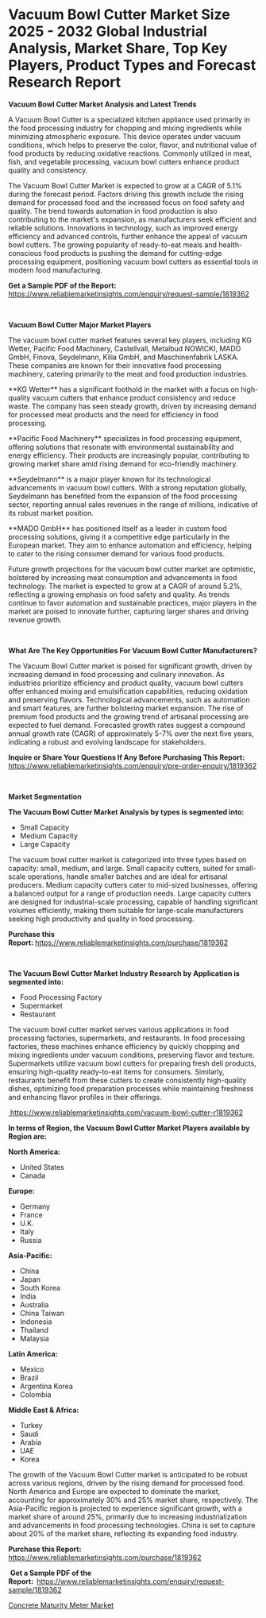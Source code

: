 <p><h1>Vacuum Bowl Cutter Market Size 2025 - 2032 Global Industrial Analysis, Market Share, Top Key Players, Product Types and Forecast Research Report</h1></p><p><strong>Vacuum Bowl Cutter Market Analysis and Latest Trends</strong></p>
<p><p>A Vacuum Bowl Cutter is a specialized kitchen appliance used primarily in the food processing industry for chopping and mixing ingredients while minimizing atmospheric exposure. This device operates under vacuum conditions, which helps to preserve the color, flavor, and nutritional value of food products by reducing oxidative reactions. Commonly utilized in meat, fish, and vegetable processing, vacuum bowl cutters enhance product quality and consistency.</p><p>The Vacuum Bowl Cutter Market is expected to grow at a CAGR of 5.1% during the forecast period. Factors driving this growth include the rising demand for processed food and the increased focus on food safety and quality. The trend towards automation in food production is also contributing to the market's expansion, as manufacturers seek efficient and reliable solutions. Innovations in technology, such as improved energy efficiency and advanced controls, further enhance the appeal of vacuum bowl cutters. The growing popularity of ready-to-eat meals and health-conscious food products is pushing the demand for cutting-edge processing equipment, positioning vacuum bowl cutters as essential tools in modern food manufacturing.</p></p>
<p><strong>Get a Sample PDF of the Report:&nbsp;</strong> <a href="https://www.reliablemarketinsights.com/enquiry/request-sample/1819362?utm_campaign=2453&utm_medium=2&utm_source=Github&utm_content=ia&utm_term=18022025&utm_id=vacuum-bowl-cutter">https://www.reliablemarketinsights.com/enquiry/request-sample/1819362</a></p>
<p>&nbsp;</p>
<p><strong>Vacuum Bowl Cutter Major Market Players</strong></p>
<p><p>The vacuum bowl cutter market features several key players, including KG Wetter, Pacific Food Machinery, Castellvall, Metalbud NOWICKI, MADO GmbH, Finova, Seydelmann, Kilia GmbH, and Maschinenfabrik LASKA. These companies are known for their innovative food processing machinery, catering primarily to the meat and food production industries.</p><p>**KG Wetter** has a significant foothold in the market with a focus on high-quality vacuum cutters that enhance product consistency and reduce waste. The company has seen steady growth, driven by increasing demand for processed meat products and the need for efficiency in food processing.</p><p>**Pacific Food Machinery** specializes in food processing equipment, offering solutions that resonate with environmental sustainability and energy efficiency. Their products are increasingly popular, contributing to growing market share amid rising demand for eco-friendly machinery.</p><p>**Seydelmann** is a major player known for its technological advancements in vacuum bowl cutters. With a strong reputation globally, Seydelmann has benefited from the expansion of the food processing sector, reporting annual sales revenues in the range of millions, indicative of its robust market position.</p><p>**MADO GmbH** has positioned itself as a leader in custom food processing solutions, giving it a competitive edge particularly in the European market. They aim to enhance automation and efficiency, helping to cater to the rising consumer demand for various food products.</p><p>Future growth projections for the vacuum bowl cutter market are optimistic, bolstered by increasing meat consumption and advancements in food technology. The market is expected to grow at a CAGR of around 5.2%, reflecting a growing emphasis on food safety and quality. As trends continue to favor automation and sustainable practices, major players in the market are poised to innovate further, capturing larger shares and driving revenue growth.</p></p>
<p>&nbsp;</p>
<p><strong>What Are The Key Opportunities For Vacuum Bowl Cutter Manufacturers?</strong></p>
<p><p>The Vacuum Bowl Cutter market is poised for significant growth, driven by increasing demand in food processing and culinary innovation. As industries prioritize efficiency and product quality, vacuum bowl cutters offer enhanced mixing and emulsification capabilities, reducing oxidation and preserving flavors. Technological advancements, such as automation and smart features, are further bolstering market expansion. The rise of premium food products and the growing trend of artisanal processing are expected to fuel demand. Forecasted growth rates suggest a compound annual growth rate (CAGR) of approximately 5-7% over the next five years, indicating a robust and evolving landscape for stakeholders.</p></p>
<p><strong>Inquire or Share Your Questions If Any Before Purchasing This Report:</strong> <a href="https://www.reliablemarketinsights.com/enquiry/pre-order-enquiry/1819362?utm_campaign=2453&utm_medium=2&utm_source=Github&utm_content=ia&utm_term=18022025&utm_id=vacuum-bowl-cutter">https://www.reliablemarketinsights.com/enquiry/pre-order-enquiry/1819362</a></p>
<p>&nbsp;</p>
<p><strong>Market Segmentation</strong></p>
<p><strong>The Vacuum Bowl Cutter Market Analysis by types is segmented into:</strong></p>
<p><ul><li>Small Capacity</li><li>Medium Capacity</li><li>Large Capacity</li></ul></p>
<p><p>The vacuum bowl cutter market is categorized into three types based on capacity: small, medium, and large. Small capacity cutters, suited for small-scale operations, handle smaller batches and are ideal for artisanal producers. Medium capacity cutters cater to mid-sized businesses, offering a balanced output for a range of production needs. Large capacity cutters are designed for industrial-scale processing, capable of handling significant volumes efficiently, making them suitable for large-scale manufacturers seeking high productivity and quality in food processing.</p></p>
<p><strong>Purchase this Report:&nbsp;</strong><a href="https://www.reliablemarketinsights.com/purchase/1819362?utm_campaign=2453&utm_medium=2&utm_source=Github&utm_content=ia&utm_term=18022025&utm_id=vacuum-bowl-cutter">https://www.reliablemarketinsights.com/purchase/1819362</a></p>
<p>&nbsp;</p>
<p><strong>The Vacuum Bowl Cutter Market Industry Research by Application is segmented into:</strong></p>
<p><ul><li>Food Processing Factory</li><li>Supermarket</li><li>Restaurant</li></ul></p>
<p><p>The vacuum bowl cutter market serves various applications in food processing factories, supermarkets, and restaurants. In food processing factories, these machines enhance efficiency by quickly chopping and mixing ingredients under vacuum conditions, preserving flavor and texture. Supermarkets utilize vacuum bowl cutters for preparing fresh deli products, ensuring high-quality ready-to-eat items for consumers. Similarly, restaurants benefit from these cutters to create consistently high-quality dishes, optimizing food preparation processes while maintaining freshness and enhancing flavor profiles in their offerings.</p></p>
<p><a href="https://www.reliablemarketinsights.com/vacuum-bowl-cutter-r1819362?utm_campaign=2453&utm_medium=2&utm_source=Github&utm_content=ia&utm_term=18022025&utm_id=vacuum-bowl-cutter">&nbsp;https://www.reliablemarketinsights.com/vacuum-bowl-cutter-r1819362</a></p>
<p><strong>In terms of Region, the Vacuum Bowl Cutter Market Players available by Region are:</strong></p>
<p>
    <p> <strong> North America: </strong>
        <ul>
            <li>United States</li>
            <li>Canada</li>
        </ul>
        </p> 
    <p> <strong> Europe: </strong>
        <ul>
            <li>Germany</li>
            <li>France</li>
            <li>U.K.</li>
            <li>Italy</li>
            <li>Russia</li>
        </ul>
        </p> 
    <p> <strong> Asia-Pacific: </strong>
        <ul>
            <li>China</li>
            <li>Japan</li>
            <li>South Korea</li>
            <li>India</li>
            <li>Australia</li>
            <li>China Taiwan</li>
            <li>Indonesia</li>
            <li>Thailand</li>
            <li>Malaysia</li>
        </ul>
        </p> 
    <p> <strong> Latin America: </strong>
        <ul>
            <li>Mexico</li>
            <li>Brazil</li>
            <li>Argentina Korea</li>
            <li>Colombia</li>
        </ul>
        </p> 
    <p> <strong> Middle East & Africa: </strong>
        <ul>
            <li>Turkey</li>
            <li>Saudi</li>
            <li>Arabia</li>
            <li>UAE</li>
            <li>Korea</li>
        </ul>
    </p>
    </p>
<p><p>The growth of the Vacuum Bowl Cutter market is anticipated to be robust across various regions, driven by the rising demand for processed food. North America and Europe are expected to dominate the market, accounting for approximately 30% and 25% market share, respectively. The Asia-Pacific region is projected to experience significant growth, with a market share of around 25%, primarily due to increasing industrialization and advancements in food processing technologies. China is set to capture about 20% of the market share, reflecting its expanding food industry.</p></p>
<p><strong>Purchase this Report: </strong><a href="https://www.reliablemarketinsights.com/purchase/1819362?utm_campaign=2453&utm_medium=2&utm_source=Github&utm_content=ia&utm_term=18022025&utm_id=vacuum-bowl-cutter">https://www.reliablemarketinsights.com/purchase/1819362</a></p>
<p>&nbsp;<strong>Get a Sample PDF of the Report:&nbsp;&nbsp;</strong><a href="https://www.reliablemarketinsights.com/enquiry/request-sample/1819362?utm_campaign=2453&utm_medium=2&utm_source=Github&utm_content=ia&utm_term=18022025&utm_id=vacuum-bowl-cutter">https://www.reliablemarketinsights.com/enquiry/request-sample/1819362</a></p>
<p><strong></strong></p>
<p><p><a href="https://github.com/sungbruington660/Market-Research-Report-List-1/blob/main/concrete-maturity-meter-market.md?utm_campaign=2453&utm_medium=2&utm_source=Github&utm_content=ia&utm_term=18022025&utm_id=vacuum-bowl-cutter">Concrete Maturity Meter Market</a></p></p>